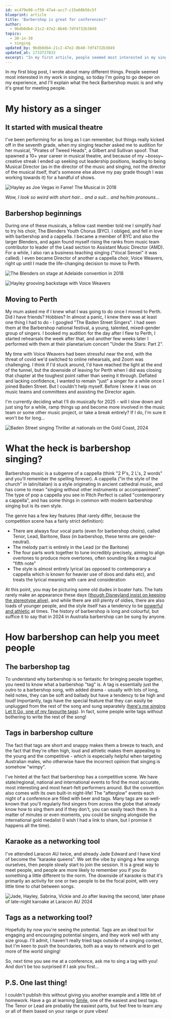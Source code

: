 ```yaml
---
id: ec479e98-cf59-47a4-acc7-c15e60b56c5f
blueprint: article
title: 'Barbershop is great for conferences?'
author:
  - 9bdb0db4-21c2-47e2-8b40-7df4732b3849
topics:
  - 30-in-30
  - singing
updated_by: 9bdb0db4-21c2-47e2-8b40-7df4732b3849
updated_at: 1733727833
excerpt: "In my first article, people seemed most interested in my singing, so in this post I'll explain what Barbershop is and why it's great for meeting people."
---
```

In my first blog post, I wrote about many different things. People seemed most interested in my work in singing, so today I'm going to go deeper on my experience, and I'll explain what the heck Barbershop music is and why it's great for meeting people.

# My history as a singer
## It started with musical theatre
I've been performing for as long as I can remember, but things really kicked off in the seventh grade, when my singing teacher asked me to audition for her musical, "Pirates of Tweed Heads", a Gilbert and Sullivan spoof. That spawned a 10+ year career in musical theatre, and because of my ~bossy~ creative streak I ended up seeking out leadership positions, leading to being Musical Director (as in the director of the music and singing, not the director of the musical itself, that's someone else above my pay grade though I was working towards it) for a handful of shows.

![Hayley as Joe Vegas in Fame! The Musical in 2018](/assets/content/hayley-as-joe-vegas-in-fame-the-musical-2018.jpg "Hayley as Joe Vegas in Fame! The Musical in 2018")


_Wow, I look so weird with short hair... and a suit... and he/him pronouns..._

## Barbershop beginnings
During one of these musicals, a fellow cast member told me I simplify _had_ to try his choir, The Blenders Youth Chorus (BYC). I obliged, and fell in love with barbershop and a cappella. I became a member of BYC and also the larger Blenders, and again found myself rising the ranks from music team contributor to leader of the Lead section to Assistant Music Director (AMD). For a while, I also ran a business teaching singing ("Vocal Sensei" it was called). I even became Director of another a cappella choir, Voice Weavers, right up until I made the life-changing decision to move to Perth. 

![The Blenders on stage at Adelaide convention in 2018](/assets/content/the-blenders-on-stage-at-adelaide-convention-2018.jpg "The Blenders on stage at Adelaide convention in 2018")

![Hayley grooving backstage with Voice Weavers](/assets/content/hayley-grooving-backstage-with-voice-weavers.jpg "Hayley grooving backstage with Voice Weavers")

## Moving to Perth
My mum asked me if I knew what I was going to do once I moved to Perth. Did I have friends? Hobbies? In almost a panic, I knew there was at least one thing I had to do - I googled "The Baden Street Singers". I had seen them at the Barbershop national festival, a young, talented, mixed-gender group of singers. I booked my audition for the day after I flew to Perth, I started rehearsals the week after that, and another few weeks later I performed with them at their planetarium concert "Under the Stars: Part 2".

My time with Voice Weavers had been stressful near the end, with the threat of covid we'd switched to online rehearsals, and Zoom was challenging. I think if I'd stuck around, I'd have reached the light at the end of the tunnel, but the downside of leaving for Perth when I did was closing that chapter at the toughest point rather than seeing it through. Deflated and lacking confidence, I wanted to remain "just" a singer for a while once I joined Baden Street. But I couldn't help myself. Before I knew it I was on music teams and committees and assisting the Director again. 

I'm currently deciding what I'll do musically for 2025 - will I slow down and just sing for a while, ramp things up and become more involved in the music team or some other music project, or take a break entirely? If I do, I'm sure it won't be for long...

![Baden Street singing Thriller at nationals on the Gold Coast, 2024](/assets/content/baden-street-singing-thriller-at-nationals-on-gold-coast-2024.jpg "Baden Street singing Thriller at nationals on the Gold Coast, 2024")

# What the heck is barbershop singing?
Barbershop music is a subgenre of a cappella (think "2 P's, 2 L's, 2 words" and you'll remember the spelling forever). A cappella ("in the style of the church" in latin/italian) is a style originating in ancient cathedral music, and has come to mean "singing without other instruments or accompaniment". The type of pop a cappella you see in Pitch Perfect is called "contemporary a cappella", and has some things in common with modern barbershop singing but is its own style. 

The genre has a few key features (that rarely differ, because the competition scene has a fairly strict definition):
- There are always four vocal parts (even for barbershop choirs), called Tenor, Lead, Baritone, Bass (in barbershop, these terms are gender-neutral).
- The melody part is entirely in the Lead (or the Baritone)
- The four parts work together to tune incredibly precisely, aiming to align overtones to produce more overtones, often sounding like a magical "fifth note"
- The style is almost entirely lyrical (as opposed to contemporary a cappella which is known for heavier use of doos and dahs etc), and treats the lyrical meaning with care and consideration

At this point, you may be picturing some old dudes in boater hats. The hats rarely make an appearance these days ([though Disneyland insist on keeping the stereotype alive](https://en.wikipedia.org/wiki/File:Dapper_Dans_(28382069095).jpg)), and while there are still plenty of oldies, there are also loads of younger people, and the style itself has a tendency to be [powerful and athletic](https://www.youtube.com/watch?v=qukygSQjQTw) at times. The history of barbershop is long and colourful, but suffice it to say that in 2024 in Australia barbershop can be sung by anyone.

# How barbershop can help you meet people
## The barbershop tag
To understand why barbershop is so fantastic for bringing people together, you need to know what a barbershop "tag" is. A tag is essentially just the outro to a barbershop song, with added drama - usually with lots of long, held notes, they can be soft and ballady but have a tendency to be high and loud! Importantly, tags have the special feature that they can easily be unplugged from the rest of the song and sung separately ([here's me singing Let It Go, one of my favourite tags](https://youtu.be/YQD0rAfPePM?si=4jEJYe-uhMCmGRWX)). In fact, some people write tags without bothering to write the rest of the song!

## Tags in barbershop culture
The fact that tags are short and snappy makes them a breeze to teach, and the fact that they're often high, loud and athletic makes them appealing to the young and the competitive - which is especially helpful when targeting Australian males, who otherwise have the incorrect opinion that singing is somehow "wimpy".

I've hinted at the fact that barbershop has a competitive scene. We have state/regional, national and international events to find the most accurate, most interesting and most heart-felt performers around. But the convention also comes with its own built-in night-life! The "afterglow" events each night of a conference are filled with beer and tags. Many tags are so well-known that you'll regularly find singers from across the globe that already know how to sing them and if they don't, you can easily teach them. In a matter of minutes or even moments, you could be singing alongside the international gold medalist (I wish I had a link to share, but I promise it happens all the time).


## Karaoke as a networking tool
I've attended Laracon AU twice, and already Jade Edward and I have kind of become the "karaoke queens". We set the vibe by singing a few songs ourselves, then people slowly start to join the session. It is a great way to meet people, and people are more likely to remember you if you do something a little different to the norm. The downside of karaoke is that it's primarily an activity for one or two people to be the focal point, with very little time to chat between songs.

![Jade, Hayley, Sabrina, Vickie and Jo after leaving the second, later phase of late-night karoake at Laracon AU 2024](/assets/content/jade-hayley-sabrina-vickie-and-jo-after-late-night-karoake.jpg "Jade, Hayley, Sabrina, Vickie and Jo after leaving the second, later phase of late-night karoake at Laracon AU 2024")

## Tags as a networking tool?
Hopefully by now you're seeing the potential. Tags are an ideal tool for engaging and encouraging potential singers, and they work well with any size group. I'll admit, I haven't really tried tags outside of a singing context, but I'm keen to push the boundaries, both as a way to network and to get more of the world singing!

So, next time you see me at a conference, ask me to sing a tag with you! And don't be too surprised if I ask you first...

## P.S. One last thing!
I couldn't publish this without giving you another example and a little bit of homework. Have a go at learning [Smile](https://www.barbershoptags.com/tag-1-Smile), one of the easiest and best tags. The Tenor or Lead are probably the easiest parts, but feel free to learn any or all of them based on your range or pure vibes!